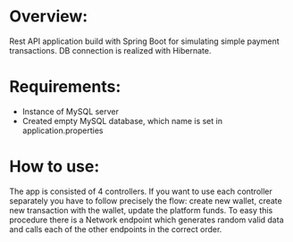 # Overview:

Rest API application build with Spring Boot for simulating simple payment transactions. DB connection is realized with Hibernate.

# Requirements:

* Instance of MySQL server
* Created empty MySQL database, which name is set in application.properties

# How to use:

The app is consisted of 4 controllers. If you want to use each controller separately you have to follow precisely the flow: create new wallet, create new transaction with the wallet, update the platform funds. To easy this procedure there is a Network endpoint which generates random valid data and calls each of the other endpoints in the correct order.

